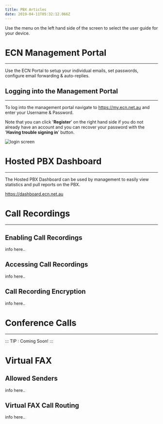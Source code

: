 ```yaml
---
title: PBX Articles
date: 2019-04-11T05:32:12.066Z
---
```

Use the menu on the left hand side of the screen to select the user guide for your device.

# ECN Management Portal
---
Use the ECN Portal to setup your individual emails, set passwords, configure email forwarding & auto-replies.

## Logging into the Management Portal
---

To log into the management portal navigate to <https://my.ecn.net.au> and enter your Username & Password.

Note that you can click '**Register**' on the right hand side if you do not already have an account and you can recover your password with the '**Having trouble signing in**' button.

![login screen](/images/screen-shot-2019-04-15-at-2.49.17-pm.png)

# Hosted PBX Dashboard
--- 
The Hosted PBX Dashboard can be used by management to easily view statistics and pull reports on the PBX.

<https://dashboard.ecn.net.au>

# Call Recordings
---
## Enabling Call Recordings

info here..

## Accessing Call Recordings

info here..

## Call Recording Encryption

info here.. 

# Conference Calls
---
::: TIP :
Coming Soon! 
:::

# Virtual FAX

## Allowed Senders

info here.. 

## Virtual FAX Call Routing

info here..
